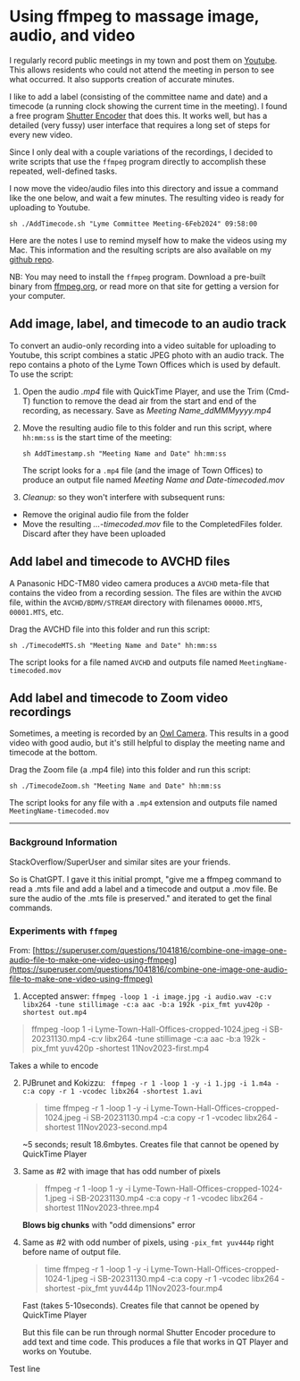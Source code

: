 # Using ffmpeg to massage image, audio, and video

I regularly record public meetings in my town and post them on
[Youtube](https://www.youtube.com/playlist?list=PLhg_eBomuA8iBIXkkRjULVbqunRqsnHWc).
This allows residents who could not attend the meeting in person to see
what occurred. It also supports creation of accurate minutes. 

I like to add a label (consisting of the committee name and date) and a timecode (a running clock showing the current time in the meeting).
I found a free program [Shutter Encoder](https://shutterencoder.com)
that does this. It works well, but has a detailed (very fussy) user interface
that requires a long set of steps for every new video.

Since I only deal with a couple variations of the recordings,
I decided to write scripts that use the `ffmpeg` program directly
to accomplish these repeated, well-defined tasks.

I now move the video/audio files into this directory
and issue a command like the one below, and wait a few minutes.
The resulting video is ready for uploading to Youtube.

```
sh ./AddTimecode.sh "Lyme Committee Meeting-6Feb2024" 09:58:00
```

Here are the notes I use to remind myself how to make the videos using my Mac.
This information and the resulting scripts are also available on my
[github repo](https://github.com/richb-hanover/FFMPEG-ImagePlusAudio).

NB: You may need to install the `ffmpeg` program. Download a pre-built binary 
from [ffmpeg.org](https://ffmpeg.org//download.html#build-mac),
or read more on that site for getting a version for your computer.

## Add image, label, and timecode to an audio track
To convert an audio-only recording into a video suitable for uploading
to Youtube, this script combines a static JPEG photo with an audio track.
The repo contains a photo of the Lyme Town Offices which is used by default.
To use the script:

1. Open the audio _.mp4_ file with QuickTime Player,
and use the Trim (Cmd-T) function to remove the dead air
from the start and end of the recording,
as necessary. Save as _Meeting Name\_ddMMMyyyy.mp4_
2. Move the resulting audio file to this folder and
run this script, where `hh:mm:ss` is the start time of the meeting:

   ```
   sh AddTimestamp.sh "Meeting Name and Date" hh:mm:ss
   ```
   The script looks for a `.mp4` file (and the image of Town Offices)
   to produce an output file named _Meeting Name and Date-timecoded.mov_
3. _Cleanup:_ so they won't interfere with subsequent runs:
  - Remove the original audio file from the folder
  - Move the resulting _...-timecoded.mov_ file to the CompletedFiles folder.
  Discard after they have been uploaded

## Add label and timecode to AVCHD files

A Panasonic HDC-TM80 video camera produces a `AVCHD` meta-file
that contains the video from a recording session.
The files are within the `AVCHD` file, within the `AVCHD/BDMV/STREAM` directory
with filenames `00000.MTS`, `00001.MTS`, etc.

Drag the AVCHD file into this folder and run this script:

```
sh ./TimecodeMTS.sh "Meeting Name and Date" hh:mm:ss
```

The script looks for a file named `AVCHD` and
outputs file named `MeetingName-timecoded.mov`

## Add label and timecode to Zoom video recordings

Sometimes, a meeting is recorded by an
[Owl Camera](https://www.amazon.com/Owl-360-Degree-Conference-Microphone-Automatic/dp/B0B193JVDJ/ref=sr_1_1).
This results in a good video with good audio,
but it's still helpful to display 
the meeting name and timecode at the bottom.

Drag the Zoom file (a .mp4 file) into this folder and run this script:

```
sh ./TimecodeZoom.sh "Meeting Name and Date" hh:mm:ss
```

The script looks for any file with a `.mp4` extension and
outputs file named `MeetingName-timecoded.mov`

------
### Background Information

StackOverflow/SuperUser and similar sites are your friends.

So is ChatGPT. I gave it this initial prompt,
"give me a ffmpeg command to read a .mts file and add a label and a timecode and output a .mov file. Be sure the audio of the .mts file is preserved." and iterated to get the final commands.

### Experiments with `ffmpeg`
From: [https://superuser.com/questions/1041816/combine-one-image-one-audio-file-to-make-one-video-using-ffmpeg](https://superuser.com/questions/1041816/combine-one-image-one-audio-file-to-make-one-video-using-ffmpeg)

1.  Accepted answer:
`ffmpeg -loop 1 -i image.jpg -i audio.wav -c:v libx264 -tune stillimage -c:a aac -b:a 192k -pix_fmt yuv420p -shortest out.mp4`

   > ffmpeg -loop 1 -i Lyme-Town-Hall-Offices-cropped-1024.jpeg -i SB-20231130.mp4 -c:v libx264 -tune stillimage -c:a aac -b:a 192k -pix_fmt yuv420p -shortest 11Nov2023-first.mp4
   
   Takes a while to encode

2. PJBrunet and Kokizzu:
` ffmpeg -r 1 -loop 1 -y -i 1.jpg -i 1.m4a -c:a copy -r 1 -vcodec libx264 -shortest 1.avi`

   > time ffmpeg -r 1 -loop 1 -y -i Lyme-Town-Hall-Offices-cropped-1024.jpeg -i SB-20231130.mp4 -c:a copy -r 1 -vcodec libx264 -shortest 11Nov2023-second.mp4

   ~5 seconds; result 18.6mbytes.
   Creates file that cannot be opened by QuickTime Player

3. Same as #2 with image that has odd number of pixels

   > ffmpeg -r 1 -loop 1 -y -i Lyme-Town-Hall-Offices-cropped-1024-1.jpeg -i SB-20231130.mp4 -c:a copy -r 1 -vcodec libx264 -shortest 11Nov2023-three.mp4

   **Blows big chunks** with "odd dimensions" error

4. Same as #2 with odd number of pixels, using `-pix_fmt yuv444p` right before name of output file.

   > time ffmpeg -r 1 -loop 1 -y  -i Lyme-Town-Hall-Offices-cropped-1024-1.jpeg -i SB-20231130.mp4 -c:a copy -r 1 -vcodec libx264 -shortest -pix_fmt yuv444p 11Nov2023-four.mp4
   
   Fast (takes 5-10seconds). Creates file that cannot be opened by QuickTime Player
   
   But this file can be run through normal Shutter Encoder procedure to add text and time code. This produces a file that works in QT Player and works on Youtube.

Test line
